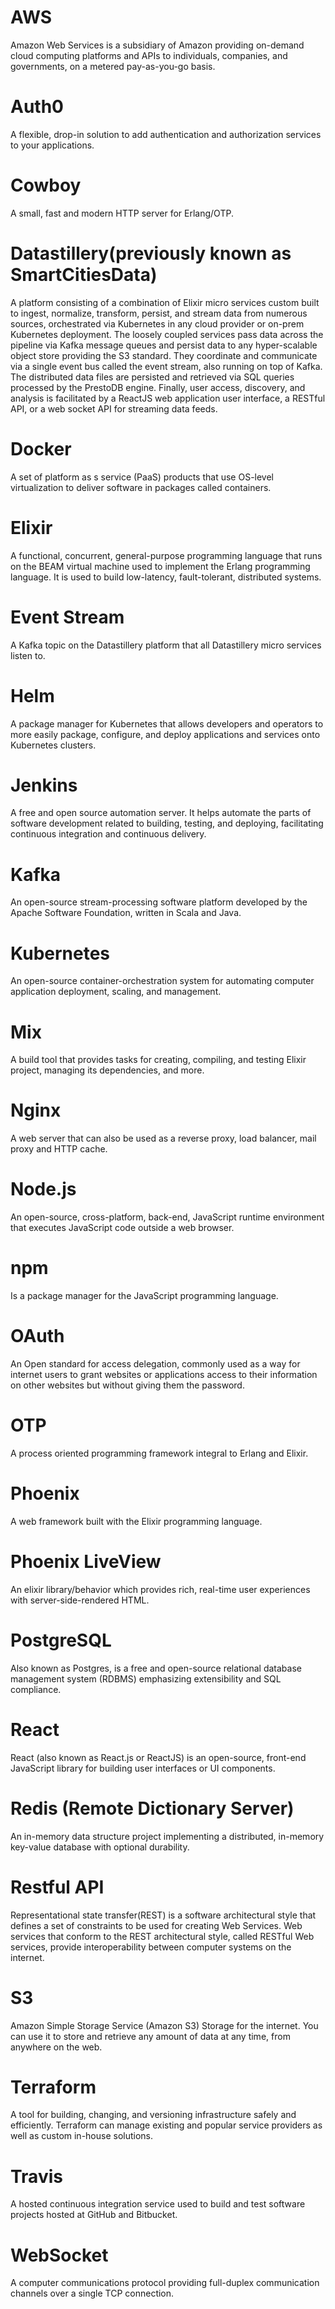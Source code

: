 # AWS
Amazon Web Services is a subsidiary of Amazon providing on-demand cloud computing platforms and APIs to individuals, companies, and governments, on a metered pay-as-you-go basis.

# Auth0
A flexible, drop-in solution to add authentication and authorization services to your applications.

# Cowboy
A small, fast and modern HTTP server for Erlang/OTP.

# Datastillery(previously known as SmartCitiesData)
A platform consisting of a combination of Elixir micro services custom built to ingest, normalize, transform, persist, and stream data from numerous sources, orchestrated via Kubernetes in any cloud provider or on-prem Kubernetes deployment. The loosely coupled services pass data across the pipeline via Kafka message queues and persist data to any hyper-scalable object store providing the S3 standard. They coordinate and communicate via a single event bus called the event stream, also running on top of Kafka. The distributed data files are persisted and retrieved via SQL queries processed by the PrestoDB engine. Finally, user access, discovery, and analysis is facilitated by a ReactJS web application user interface, a RESTful API, or a web socket API for streaming data feeds.

# Docker
A set of platform as s service (PaaS) products that use OS-level virtualization to deliver software in packages called containers.

# Elixir
A functional, concurrent, general-purpose programming language that runs on the BEAM virtual machine used to implement the Erlang programming language. It is used to build low-latency, fault-tolerant, distributed systems.

# Event Stream
A Kafka topic on the Datastillery platform that all Datastillery micro services listen to.

# Helm
A package manager for Kubernetes that allows developers and operators to more easily package, configure, and deploy applications and services onto Kubernetes clusters.

# Jenkins
A free and open source automation server. It helps automate the parts of software development related to building, testing, and deploying, facilitating continuous integration and continuous delivery.

# Kafka
An open-source stream-processing software platform developed by the Apache Software Foundation, written in Scala and Java.

# Kubernetes
An open-source container-orchestration system for automating computer application deployment, scaling, and management.

# Mix
A build tool that provides tasks for creating, compiling, and testing Elixir project, managing its dependencies, and more.

# Nginx
A web server that can also be used as a reverse proxy, load balancer, mail proxy and HTTP cache.

# Node.js
An open-source, cross-platform, back-end, JavaScript runtime environment that executes JavaScript code outside a web browser.

# npm
Is a package manager for the JavaScript programming language.

# OAuth
An Open standard for access delegation, commonly used as a way for internet users to grant websites or applications access to their information on other websites but without giving them the password.

# OTP
A process oriented programming framework integral to Erlang and Elixir.

# Phoenix
A web framework built with the Elixir programming language.

# Phoenix LiveView
An elixir library/behavior which provides rich, real-time user experiences with server-side-rendered HTML.

# PostgreSQL
Also known as Postgres, is a free and open-source relational database management system (RDBMS) emphasizing extensibility and SQL compliance. 

# React
React (also known as React.js or ReactJS) is an open-source, front-end JavaScript library for building user interfaces or UI components.

# Redis (Remote Dictionary Server)
An in-memory data structure project implementing a distributed, in-memory key-value database with optional durability.

# Restful API
Representational state transfer(REST) is a software architectural style that defines a set of constraints to be used for creating Web Services. Web services that conform to the REST architectural style, called RESTful Web services, provide interoperability between computer systems on the internet.

# S3
Amazon Simple Storage Service (Amazon S3)
Storage for the internet. You can use it to store and retrieve any amount of data at any time, from anywhere on the web.

# Terraform
A tool for building, changing, and versioning infrastructure safely and efficiently. Terraform can manage existing and popular service providers as well as custom in-house solutions.

# Travis
A hosted continuous integration service used to build and test software projects hosted at GitHub and Bitbucket.

# WebSocket
A computer communications protocol providing full-duplex communication channels over a single TCP connection.